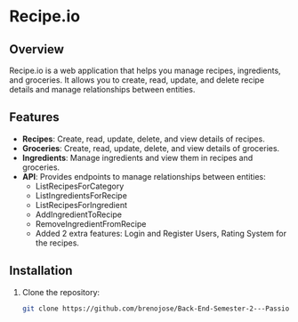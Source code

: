 # Recipe.io

## Overview
Recipe.io is a web application that helps you manage recipes, ingredients, and groceries. It allows you to create, read, update, and delete recipe details and manage relationships between entities.

## Features
- **Recipes**: Create, read, update, delete, and view details of recipes.
- **Groceries**: Create, read, update, delete, and view details of groceries.
- **Ingredients**: Manage ingredients and view them in recipes and groceries.
- **API**: Provides endpoints to manage relationships between entities:
  - ListRecipesForCategory
  - ListIngredientsForRecipe
  - ListRecipesForIngredient
  - AddIngredientToRecipe
  - RemoveIngredientFromRecipe
  - Added 2 extra features: Login and Register Users, Rating System for the recipes.

## Installation
1. Clone the repository:
   ```sh
   git clone https://github.com/brenojose/Back-End-Semester-2---Passion-Project---MVC-LINQ.git
